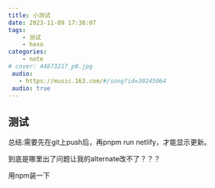 ```yaml
---
title: 小测试
date: 2023-11-09 17:38:07
tags:
    - 测试
    - hexo
categories:
    - note
# cover: 44873217_p0.jpg
 audio:
   - https://music.163.com/#/song?id=30245064
 audio: true
---
```

## 测试
总结:需要先在git上push后，再pnpm run netlify，才能显示更新。

到底是哪里出了问题让我的alternate改不了？？？

用npm装一下
